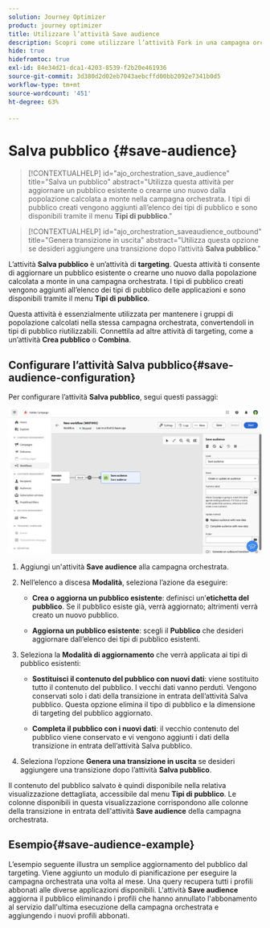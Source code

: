 ```yaml
---
solution: Journey Optimizer
product: journey optimizer
title: Utilizzare l’attività Save audience
description: Scopri come utilizzare l’attività Fork in una campagna orchestrata
hide: true
hidefromtoc: true
exl-id: 84e34d21-dca1-4203-8539-f2b20e461936
source-git-commit: 3d380d2d02eb7043aebcffd00bb2092e7341b0d5
workflow-type: tm+mt
source-wordcount: '451'
ht-degree: 63%

---
```


# Salva pubblico {#save-audience}

>[!CONTEXTUALHELP]
>id="ajo_orchestration_save_audience"
>title="Salva un pubblico"
>abstract="Utilizza questa attività per aggiornare un pubblico esistente o crearne uno nuovo dalla popolazione calcolata a monte nella campagna orchestrata. I tipi di pubblico creati vengono aggiunti all’elenco dei tipi di pubblico e sono disponibili tramite il menu **Tipi di pubblico**."

>[!CONTEXTUALHELP]
>id="ajo_orchestration_saveaudience_outbound"
>title="Genera transizione in uscita"
>abstract="Utilizza questa opzione se desideri aggiungere una transizione dopo l’attività **Salva pubblico**."

L’attività **Salva pubblico** è un’attività di **targeting**. Questa attività ti consente di aggiornare un pubblico esistente o crearne uno nuovo dalla popolazione calcolata a monte in una campagna orchestrata. I tipi di pubblico creati vengono aggiunti all’elenco dei tipi di pubblico delle applicazioni e sono disponibili tramite il menu **Tipi di pubblico**.

Questa attività è essenzialmente utilizzata per mantenere i gruppi di popolazione calcolati nella stessa campagna orchestrata, convertendoli in tipi di pubblico riutilizzabili. Connettila ad altre attività di targeting, come a un’attività **Crea pubblico** o **Combina**.

## Configurare l’attività Salva pubblico{#save-audience-configuration}

Per configurare l’attività **Salva pubblico**, segui questi passaggi:

![](../assets/workflow-save-audience.png)

1. Aggiungi un&#39;attività **Save audience** alla campagna orchestrata.

1. Nell’elenco a discesa **Modalità**, seleziona l’azione da eseguire:

   * **Crea o aggiorna un pubblico esistente**: definisci un’**etichetta del pubblico**. Se il pubblico esiste già, verrà aggiornato; altrimenti verrà creato un nuovo pubblico.

   * **Aggiorna un pubblico esistente**: scegli il **Pubblico** che desideri aggiornare dall’elenco dei tipi di pubblico esistenti.

1. Seleziona la **Modalità di aggiornamento** che verrà applicata ai tipi di pubblico esistenti:

   * **Sostituisci il contenuto del pubblico con nuovi dati**: viene sostituito tutto il contenuto del pubblico. I vecchi dati vanno perduti. Vengono conservati solo i dati della transizione in entrata dell’attività Salva pubblico. Questa opzione elimina il tipo di pubblico e la dimensione di targeting del pubblico aggiornato.

   * **Completa il pubblico con i nuovi dati**: il vecchio contenuto del pubblico viene conservato e vi vengono aggiunti i dati della transizione in entrata dell’attività Salva pubblico.

1. Seleziona l’opzione **Genera una transizione in uscita** se desideri aggiungere una transizione dopo l’attività **Salva pubblico**.

Il contenuto del pubblico salvato è quindi disponibile nella relativa visualizzazione dettagliata, accessibile dal menu **Tipi di pubblico**. Le colonne disponibili in questa visualizzazione corrispondono alle colonne della transizione in entrata dell&#39;attività **Save audience** della campagna orchestrata.


## Esempio{#save-audience-example}

L’esempio seguente illustra un semplice aggiornamento del pubblico dal targeting. Viene aggiunto un modulo di pianificazione per eseguire la campagna orchestrata una volta al mese. Una query recupera tutti i profili abbonati alle diverse applicazioni disponibili. L&#39;attività **Save audience** aggiorna il pubblico eliminando i profili che hanno annullato l&#39;abbonamento al servizio dall&#39;ultima esecuzione della campagna orchestrata e aggiungendo i nuovi profili abbonati.
